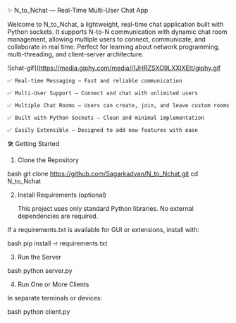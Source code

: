 ✨ N_to_Nchat — Real-Time Multi-User Chat App

Welcome to N_to_Nchat, a lightweight, real-time chat application built with Python sockets. It supports N-to-N communication with dynamic chat room management, allowing multiple users to connect, communicate, and collaborate in real time. Perfect for learning about network programming, multi-threading, and client-server architecture.

![chat-gif](https://media.giphy.com/media/i1JHRZSXO9LXXIXEIt/giphy.gif

    ✅ Real-time Messaging – Fast and reliable communication

    ✅ Multi-User Support – Connect and chat with unlimited users

    ✅ Multiple Chat Rooms – Users can create, join, and leave custom rooms

    ✅ Built with Python Sockets – Clean and minimal implementation

    ✅ Easily Extensible – Designed to add new features with ease

🛠️ Getting Started
1. Clone the Repository

bash
git clone https://github.com/Sagarkadyan/N_to_Nchat.git
cd N_to_Nchat

2. Install Requirements (optional)

    This project uses only standard Python libraries. No external dependencies are required.

If a requirements.txt is available for GUI or extensions, install with:

bash
pip install -r requirements.txt

3. Run the Server

bash
python server.py

4. Run One or More Clients

In separate terminals or devices:

bash
python client.py


